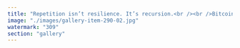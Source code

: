 ```yaml
---
title: "Repetition isn’t resilience. It’s recursion.<br /><br />Bitcoin copies itself. Block by block. Assumption by assumption. But identical structure fails — the universe proves this. Stars don’t loop — they scale, mutate, transform.<br /><br />What endures isn’t form. It’s principle. EigenLayer adapts not through fixation but fluid fidelity — It preserves truth by letting shape change. Coordination through coherence, not control.<br /><br />Repetition is memory. Recalibration is intelligence."
image: "./images/gallery-item-290-02.jpg"
watermark: "309"
section: "gallery"
---
```

